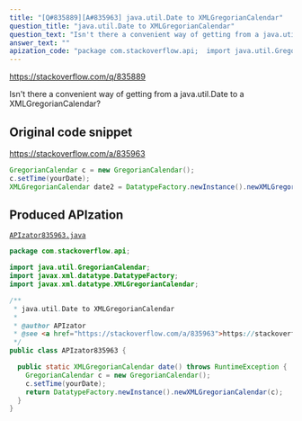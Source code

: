 ```yaml
---
title: "[Q#835889][A#835963] java.util.Date to XMLGregorianCalendar"
question_title: "java.util.Date to XMLGregorianCalendar"
question_text: "Isn't there a convenient way of getting from a java.util.Date to a XMLGregorianCalendar?"
answer_text: ""
apization_code: "package com.stackoverflow.api;  import java.util.GregorianCalendar; import javax.xml.datatype.DatatypeFactory; import javax.xml.datatype.XMLGregorianCalendar;  /**  * java.util.Date to XMLGregorianCalendar  *  * @author APIzator  * @see <a href=\"https://stackoverflow.com/a/835963\">https://stackoverflow.com/a/835963</a>  */ public class APIzator835963 {    public static XMLGregorianCalendar date() throws RuntimeException {     GregorianCalendar c = new GregorianCalendar();     c.setTime(yourDate);     return DatatypeFactory.newInstance().newXMLGregorianCalendar(c);   } }"
---
```


https://stackoverflow.com/q/835889

Isn&#x27;t there a convenient way of getting from a java.util.Date to a XMLGregorianCalendar?



## Original code snippet

https://stackoverflow.com/a/835963



```java
GregorianCalendar c = new GregorianCalendar();
c.setTime(yourDate);
XMLGregorianCalendar date2 = DatatypeFactory.newInstance().newXMLGregorianCalendar(c);
```

## Produced APIzation

[`APIzator835963.java`](https://github.com/pasqualesalza/apization-temp-data/raw/master/apizations/java/APIzator835963.java)

```java
package com.stackoverflow.api;

import java.util.GregorianCalendar;
import javax.xml.datatype.DatatypeFactory;
import javax.xml.datatype.XMLGregorianCalendar;

/**
 * java.util.Date to XMLGregorianCalendar
 *
 * @author APIzator
 * @see <a href="https://stackoverflow.com/a/835963">https://stackoverflow.com/a/835963</a>
 */
public class APIzator835963 {

  public static XMLGregorianCalendar date() throws RuntimeException {
    GregorianCalendar c = new GregorianCalendar();
    c.setTime(yourDate);
    return DatatypeFactory.newInstance().newXMLGregorianCalendar(c);
  }
}

```
